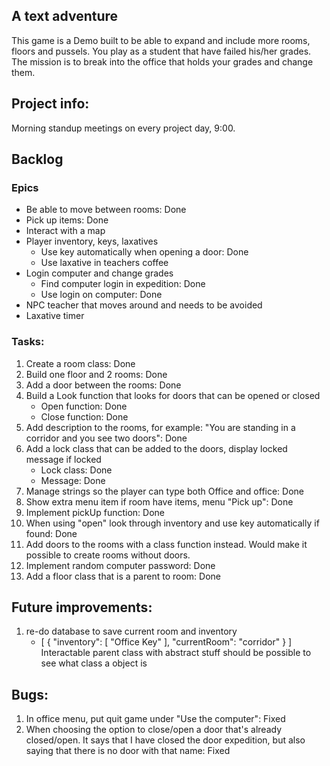 ## A text adventure
This game is a Demo built to be able to expand and include more rooms, floors and pussels.
You play as a student that have failed his/her grades.
The mission is to break into the office that holds your grades and change them.


## Project info:
Morning standup meetings on every project day, 9:00.


## Backlog

### Epics
- Be able to move between rooms: Done
- Pick up items: Done
- Interact with a map
- Player inventory, keys, laxatives
    - Use key automatically when opening a door: Done
    - Use laxative in teachers coffee
- Login computer and change grades
    - Find computer login in expedition: Done
    - Use login on computer: Done
- NPC teacher that moves around and needs to be avoided
- Laxative timer

### Tasks:
1. Create a room class: Done
2. Build one floor and 2 rooms: Done
3. Add a door between the rooms: Done
4. Build a Look function that looks for doors that can be opened or closed
    - Open function: Done
    - Close function: Done
5. Add description to the rooms, for example: "You are standing in a corridor and you see two doors": Done
6. Add a lock class that can be added to the doors, display locked message if locked
    - Lock class: Done
    - Message: Done
7. Manage strings so the player can type both Office and office: Done
8. Show extra menu item if room have items, menu "Pick up": Done
9. Implement pickUp function: Done
10. When using "open" look through inventory and use key automatically if found: Done
11. Add doors to the rooms with a class function instead. Would make it possible to create rooms without doors.
12. Implement random computer password: Done
13. Add a floor class that is a parent to room: Done

## Future improvements:
1. re-do database to save current room and inventory
    - [
    {
        "inventory": [
            "Office Key"
        ],
        "currentRoom": "corridor"
    }
]
Interactable parent class with abstract stuff
should be possible to see what class a object is

## Bugs:
1. In office menu, put quit game under "Use the computer": Fixed
2. When choosing the option to close/open a door that's already closed/open. It says that I have closed the door expedition, but also saying that there is no door with that name: Fixed